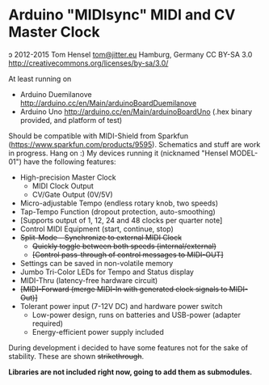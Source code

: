 Arduino "MIDIsync" MIDI and CV Master Clock
=
ɔ 2012-2015 Tom Hensel <tom@jitter.eu> Hamburg, Germany
CC BY-SA 3.0 http://creativecommons.org/licenses/by-sa/3.0/

At least running on
- Arduino Duemilanove http://arduino.cc/en/Main/arduinoBoardDuemilanove
- Arduino Uno http://arduino.cc/en/Main/arduinoBoardUno (.hex binary provided, and platform of test)

Should be compatible with MIDI-Shield from Sparkfun (https://www.sparkfun.com/products/9595).
Schematics and stuff are work in progress. Hang on :)
My devices running it (nicknamed "Hensel MODEL-01") have the following features:

- High-precision Master Clock
	- MIDI Clock Output
	- CV/Gate Output (0V/5V)
- Micro-adjustable Tempo (endless rotary knob, two speeds)
- Tap-Tempo Function (dropout protection, auto-smoothing)
- [Supports output of 1, 12, 24 and 48 clocks per quarter note]
- Control MIDI Equipment (start, continue, stop)
- ~~Split-Mode - Synchronize to external MIDI Clock~~
	- ~~Quickly toggle between both speeds (internal/external)~~
	- ~~[Control pass-through of control messages to MIDI-OUT]~~
- Settings can be saved in non-volatile memory
- Jumbo Tri-Color LEDs for Tempo and Status display
- MIDI-Thru (latency-free hardware circuit)
- ~~[MIDI-Forward (merge MIDI-In with generated clock signals to MIDI-Out)]~~
- Tolerant power input (7-12V DC) and hardware power switch
	- Low-power design, runs on batteries and USB-power (adapter required)
	- Energy-efficient power supply included

During development i decided to have some features not for the sake of stability. These are shown ~~strikethrough~~.

**Libraries are not included right now, going to add them as submodules.**
